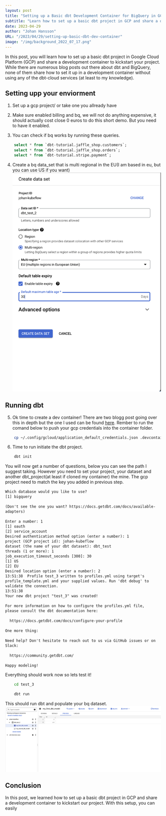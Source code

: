 ```yaml
---
layout: post
title: "Setting up a Basic dbt Development Container for BigQuery in GCP"
subtitle: "Learn how to set up a basic dbt project in GCP and share a development container to kickstart your project."
date: 2023-04-29
author: "Johan Hansson"
URL: "/2023/04/29/setting-up-basic-dbt-dev-container"
image: "/img/background_2022_07_17.png"
---
```


In this post, you will learn how to set up a basic dbt project in Google Cloud Platform (GCP) and share a development container to kickstart your project. While there are numerous blog posts out there about dbt and BigQuery, none of them share how to set it up in a development container without using any of the dbt-cloud services (at least to my knowledge).


## Setting upp your enviorment

1. Set up a gcp project/ or take one you allready have

2. Make sure enabled billing and bq, we will not do anything expensive, it should actually cost close 0 euros to do this short demo. But you need to have it enabled.

3. You can check if bq works by running these queries. 

```sql
    select * from `dbt-tutorial.jaffle_shop.customers`;
    select * from `dbt-tutorial.jaffle_shop.orders`;
    select * from `dbt-tutorial.stripe.payment`;
```


4. Create a bq data_set that is multi regional in the EU(I am based in eu, but you can use US if you want)
![Create dataset](/img/dbt_test_create_dataset_bq.png)

## Running dbt

5. Ok time to create a dev container! There are two blogg post going over this in depth but the one I used can be found [here](https://github.com/Njorda/basic-dbt-setup). Rember to run the comand below to push your gcp credentials into the container folder. 
```bash
    cp ~/.config/gcloud/application_default_credentials.json .devcontainer/application_default_credentials.json
```

6. Time to run initiate the dbt project. 
```bash
    dbt init 
```

You will now get a number of questions, below you can see the path I suggest taking. However you need to set your project, your dataset and another dbt_project(at least if cloned my container) the mine. The gcp project need to match the key you added in previous step. 

```
Which database would you like to use?
[1] bigquery

(Don't see the one you want? https://docs.getdbt.com/docs/available-adapters)

Enter a number: 1
[1] oauth
[2] service_account
Desired authentication method option (enter a number): 1
project (GCP project id): johan-kubeflow
dataset (the name of your dbt dataset): dbt_test
threads (1 or more): 1
job_execution_timeout_seconds [300]: 30
[1] US
[2] EU
Desired location option (enter a number): 2
13:51:38  Profile test_3 written to profiles.yml using target's profile_template.yml and your supplied values. Run 'dbt debug' to validate the connection.
13:51:38  
Your new dbt project "test_3" was created!

For more information on how to configure the profiles.yml file,
please consult the dbt documentation here:

  https://docs.getdbt.com/docs/configure-your-profile

One more thing:

Need help? Don't hesitate to reach out to us via GitHub issues or on Slack:

  https://community.getdbt.com/

Happy modeling!
```

Everything should work now so lets test it! 

```Bash
    cd test_3
```

```bash
    dbt run
```

This should run dbt and populate your bq dataset.
![This should run dbt and populate your bq dataset.](/img/dbt_test_bq.png)

## Conclusion
In this post, we learned how to set up a basic dbt project in GCP and share a development container to kickstart our project. With this setup, you can easily
